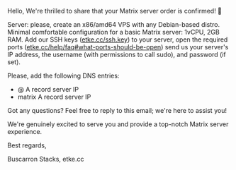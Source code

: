 Hello,
We're thrilled to share that your Matrix server order is confirmed! 🎉

Server: please, create an x86/amd64 VPS with any Debian-based distro. Minimal comfortable configuration for a basic Matrix server: 1vCPU, 2GB RAM.
Add our SSH keys ([etke.cc/ssh.key](https://etke.cc/ssh.key)) to your server, open the required ports ([etke.cc/help/faq#what-ports-should-be-open](https://etke.cc/help/faq#what-ports-should-be-open)) send us your server's IP address, the username (with permissions to call sudo), and password (if set).

Please, add the following DNS entries:

* @    A record    server IP
* matrix    A record    server IP

Got any questions? Feel free to reply to this email; we're here to assist you!

We're genuinely excited to serve you and provide a top-notch Matrix server experience.

Best regards,

Buscarron Stacks,
etke.cc
